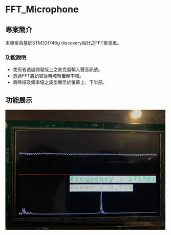 # FFT_Microphone

## 專案簡介
本專案為基於STM32f746g discovery設計之FFT麥克風。

### 功能說明
- 使用者透過開發版上之麥克風輸入聲音訊號。
- 透過FFT將訊號從時域轉置頻率域。
- 將時域及頻率域之波型顯示於螢幕上、下半部。

## 功能展示
<img src=https://github.com/KevinChen880723/FFT_Microphone/blob/main/pic.jpg width="500">
